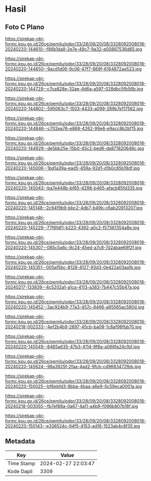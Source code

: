 # Hasil

## Foto C Plano

https://sirekap-obj-formc.kpu.go.id/26ce/pemilu/pdpr/33/28/09/20/08/3328092008018-20240220-144610--f86b1da8-2e7e-49c7-9a32-e00887536d65.jpg

https://sirekap-obj-formc.kpu.go.id/26ce/pemilu/pdpr/33/28/09/20/08/3328092008018-20240220-144650--9acd1d06-9c06-47f7-869f-6164872ae523.jpg

https://sirekap-obj-formc.kpu.go.id/26ce/pemilu/pdpr/33/28/09/20/08/3328092008018-20240220-144729--c7ca828e-32ae-4d6a-a597-028dbc5fb56b.jpg

https://sirekap-obj-formc.kpu.go.id/26ce/pemilu/pdpr/33/28/09/20/08/3328092008018-20240220-144802--595063c7-1503-4433-a099-289b7e117562.jpg

https://sirekap-obj-formc.kpu.go.id/26ce/pemilu/pdpr/33/28/09/20/08/3328092008018-20240220-144846--c702ea76-e868-4262-99e6-e9acc8b2bf15.jpg

https://sirekap-obj-formc.kpu.go.id/26ce/pemilu/pdpr/33/28/09/20/08/3328092008018-20240220-144929--de5bb25e-15b0-45c2-bed6-da871820646c.jpg

https://sirekap-obj-formc.kpu.go.id/26ce/pemilu/pdpr/33/28/09/20/08/3328092008018-20240220-145006--1bd1a39a-ead5-459a-92d1-d1b0c85b19df.jpg

https://sirekap-obj-formc.kpu.go.id/26ce/pemilu/pdpr/33/28/09/20/08/3328092008018-20240220-145043--ba7e448b-bf65-4298-b465-afacb85fd335.jpg

https://sirekap-obj-formc.kpu.go.id/26ce/pemilu/pdpr/33/28/09/20/08/3328092008018-20240220-145148--2c94f9b9-bbc2-4db7-b49b-c6ab20913207.jpg

https://sirekap-obj-formc.kpu.go.id/26ce/pemilu/pdpr/33/28/09/20/08/3328092008018-20240220-145229--77f6fdf1-b223-4392-a0c2-f57361354a8e.jpg

https://sirekap-obj-formc.kpu.go.id/26ce/pemilu/pdpr/33/28/09/20/08/3328092008018-20240220-145307--085c5a6c-9c24-45ed-a7c8-7d2abae69f2f.jpg

https://sirekap-obj-formc.kpu.go.id/26ce/pemilu/pdpr/33/28/09/20/08/3328092008018-20240220-145351--005af5bc-8128-4127-93d3-0e422a03aa1b.jpg

https://sirekap-obj-formc.kpu.go.id/26ce/pemilu/pdpr/33/28/09/20/08/3328092008018-20240217-133839--4c5202a1-a1ca-4113-a383-7b447c55b47a.jpg

https://sirekap-obj-formc.kpu.go.id/26ce/pemilu/pdpr/33/28/09/20/08/3328092008018-20240220-145452--3ac924b9-77a3-457c-8466-a95565ac580d.jpg

https://sirekap-obj-formc.kpu.go.id/26ce/pemilu/pdpr/33/28/09/20/08/3328092008018-20240218-002333--4ef2b4b9-2897-45cb-ba08-1c8af98fbb70.jpg

https://sirekap-obj-formc.kpu.go.id/26ce/pemilu/pdpr/33/28/09/20/08/3328092008018-20240220-145549--8485a635-47b3-4114-9f8a-a066fa24c1bf.jpg

https://sirekap-obj-formc.kpu.go.id/26ce/pemilu/pdpr/33/28/09/20/08/3328092008018-20240220-145624--98a3925f-2faa-4ad2-9fcb-cd9683472fbb.jpg

https://sirekap-obj-formc.kpu.go.id/26ce/pemilu/pdpr/33/28/09/20/08/3328092008018-20240220-150025--bf6ebfd3-8bba-4baa-a6e9-0c59eca0001a.jpg

https://sirekap-obj-formc.kpu.go.id/26ce/pemilu/pdpr/33/28/09/20/08/3328092008018-20240218-003055--fb7ef88a-0a67-4a11-a4b9-f096b807b18f.jpg

https://sirekap-obj-formc.kpu.go.id/26ce/pemilu/pdpr/33/28/09/20/08/3328092008018-20240220-150143--e336524c-94f5-4153-ad16-1523ab4c8f35.jpg


## Metadata

| Key        | Value               |
| ---------- | ------------------- |
| Time Stamp | 2024-02-27 22:03:47 |
| Kode Dapil | 3309                |



